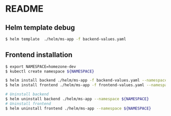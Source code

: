 # README

## Helm template debug

```bash
$ helm template  ./helm/ms-app -f backend-values.yaml 
```

## Frontend installation

```bash
$ export NAMESPACE=homezone-dev
$ kubectl create namespace ${NAMESPACE}

$ helm install backend ./helm/ms-app -f backend-values.yaml --namespace ${NAMESPACE} --replace
$ helm install frontend ./helm/ms-app -f frontend-values.yaml --namespace ${NAMESPACE} --replace

# Uninstall backend
$ helm uninstall backend ./helm/ms-app --namespace ${NAMESPACE}
# Uninstall frontend
$ helm uninstall frontend ./helm/ms-app --namespace ${NAMESPACE}
```





